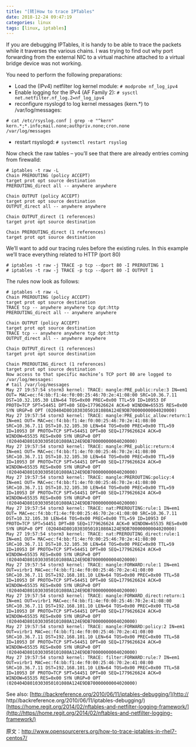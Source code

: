```yaml
---
title: "[转]How to trace IPTables"
date: 2018-12-24 09:47:19
categories: linux
tags: [linux, iptables]
---
```


If you are debugging IPTables, it is handy to be able to trace the packets while it traverses the various chains. I was trying to find out why port forwarding from the external NIC to a virtual machine attached to a virtual bridge device was not working.

You need to perform the following preparations:

- Load the (IPv4) netfilter log kernel module:
  `# modprobe nf_log_ipv4`
- Enable logging for the IPv4 (AF Family 2):
  `# sysctl net.netfilter.nf_log.2=nf_log_ipv4`
- reconfigure rsyslogd to log kernel messages (kern.*) to /var/log/messages:

```
# cat /etc/rsyslog.conf | grep -e "^kern"
kern.*;*.info;mail.none;authpriv.none;cron.none                /var/log/messages
```

- restart rsyslogd:
  `# systemctl restart rsyslog`

Now check the raw tables – you’ll see that there are already entries coming from firewalld:

```
# iptables -t raw -L
Chain PREROUTING (policy ACCEPT)
target prot opt source destination
PREROUTING_direct all -- anywhere anywhere

Chain OUTPUT (policy ACCEPT)
target prot opt source destination
OUTPUT_direct all -- anywhere anywhere

Chain OUTPUT_direct (1 references)
target prot opt source destination

Chain PREROUTING_direct (1 references)
target prot opt source destination
```

We’ll want to add our tracing rules before the existing rules. In this example we’ll trace everything related to HTTP (port 80)

```
# iptables -t raw -j TRACE -p tcp --dport 80 -I PREROUTING 1
# iptables -t raw -j TRACE -p tcp --dport 80 -I OUTPUT 1
```

The rules now look as follows:

```
# iptables -t raw -L
Chain PREROUTING (policy ACCEPT)
target prot opt source destination
TRACE tcp -- anywhere anywhere tcp dpt:http
PREROUTING_direct all -- anywhere anywhere

Chain OUTPUT (policy ACCEPT)
target prot opt source destination
TRACE tcp -- anywhere anywhere tcp dpt:http
OUTPUT_direct all -- anywhere anywhere

Chain OUTPUT_direct (1 references)
target prot opt source destination

Chain PREROUTING_direct (1 references)
target prot opt source destination
Now access to that specific machine’s TCP port 80 are logged to /var/log/messages:
# tail /var/log/messages
May 27 19:57:54 storm3 kernel: TRACE: mangle:PRE_public:rule:3 IN=em1 OUT= MAC=ec:f4:bb:f1:4e:f0:00:25:46:70:2e:41:08:00 SRC=10.36.7.11 DST=10.32.105.30 LEN=64 TOS=0x00 PREC=0x00 TTL=59 ID=10953 DF PROTO=TCP SPT=54451 DPT=80 SEQ=1779626624 ACK=0 WINDOW=65535 RES=0x00 SYN URGP=0 OPT (020404D8010303050101080A124E9DB70000000004020000)
May 27 19:57:54 storm3 kernel: TRACE: mangle:PRE_public_allow:return:1 IN=em1 OUT= MAC=ec:f4:bb:f1:4e:f0:00:25:46:70:2e:41:08:00 SRC=10.36.7.11 DST=10.32.105.30 LEN=64 TOS=0x00 PREC=0x00 TTL=59 ID=10953 DF PROTO=TCP SPT=54451 DPT=80 SEQ=1779626624 ACK=0 WINDOW=65535 RES=0x00 SYN URGP=0 OPT (020404D8010303050101080A124E9DB70000000004020000)
May 27 19:57:54 storm3 kernel: TRACE: mangle:PRE_public:return:4 IN=em1 OUT= MAC=ec:f4:bb:f1:4e:f0:00:25:46:70:2e:41:08:00 SRC=10.36.7.11 DST=10.32.105.30 LEN=64 TOS=0x00 PREC=0x00 TTL=59 ID=10953 DF PROTO=TCP SPT=54451 DPT=80 SEQ=1779626624 ACK=0 WINDOW=65535 RES=0x00 SYN URGP=0 OPT (020404D8010303050101080A124E9DB70000000004020000)
May 27 19:57:54 storm3 kernel: TRACE: mangle:PREROUTING:policy:4 IN=em1 OUT= MAC=ec:f4:bb:f1:4e:f0:00:25:46:70:2e:41:08:00 SRC=10.36.7.11 DST=10.32.105.30 LEN=64 TOS=0x00 PREC=0x00 TTL=59 ID=10953 DF PROTO=TCP SPT=54451 DPT=80 SEQ=1779626624 ACK=0 WINDOW=65535 RES=0x00 SYN URGP=0 OPT (020404D8010303050101080A124E9DB70000000004020000)
May 27 19:57:54 storm3 kernel: TRACE: nat:PREROUTING:rule:1 IN=em1 OUT= MAC=ec:f4:bb:f1:4e:f0:00:25:46:70:2e:41:08:00 SRC=10.36.7.11 DST=10.32.105.30 LEN=64 TOS=0x00 PREC=0x00 TTL=59 ID=10953 DF PROTO=TCP SPT=54451 DPT=80 SEQ=1779626624 ACK=0 WINDOW=65535 RES=0x00 SYN URGP=0 OPT (020404D8010303050101080A124E9DB70000000004020000)
May 27 19:57:54 storm3 kernel: TRACE: nat:PREROUTING_direct:rule:1 IN=em1 OUT= MAC=ec:f4:bb:f1:4e:f0:00:25:46:70:2e:41:08:00 SRC=10.36.7.11 DST=10.32.105.30 LEN=64 TOS=0x00 PREC=0x00 TTL=59 ID=10953 DF PROTO=TCP SPT=54451 DPT=80 SEQ=1779626624 ACK=0 WINDOW=65535 RES=0x00 SYN URGP=0 OPT (020404D8010303050101080A124E9DB70000000004020000)
May 27 19:57:54 storm3 kernel: TRACE: mangle:FORWARD:rule:1 IN=em1 OUT=virbr1 MAC=ec:f4:bb:f1:4e:f0:00:25:46:70:2e:41:08:00 SRC=10.36.7.11 DST=192.168.101.10 LEN=64 TOS=0x00 PREC=0x00 TTL=58 ID=10953 DF PROTO=TCP SPT=54451 DPT=80 SEQ=1779626624 ACK=0 WINDOW=65535 RES=0x00 SYN URGP=0 OPT (020404D8010303050101080A124E9DB70000000004020000)
May 27 19:57:54 storm3 kernel: TRACE: mangle:FORWARD_direct:return:1 IN=em1 OUT=virbr1 MAC=ec:f4:bb:f1:4e:f0:00:25:46:70:2e:41:08:00 SRC=10.36.7.11 DST=192.168.101.10 LEN=64 TOS=0x00 PREC=0x00 TTL=58 ID=10953 DF PROTO=TCP SPT=54451 DPT=80 SEQ=1779626624 ACK=0 WINDOW=65535 RES=0x00 SYN URGP=0 OPT (020404D8010303050101080A124E9DB70000000004020000)
May 27 19:57:54 storm3 kernel: TRACE: mangle:FORWARD:policy:2 IN=em1 OUT=virbr1 MAC=ec:f4:bb:f1:4e:f0:00:25:46:70:2e:41:08:00 SRC=10.36.7.11 DST=192.168.101.10 LEN=64 TOS=0x00 PREC=0x00 TTL=58 ID=10953 DF PROTO=TCP SPT=54451 DPT=80 SEQ=1779626624 ACK=0 WINDOW=65535 RES=0x00 SYN URGP=0 OPT (020404D8010303050101080A124E9DB70000000004020000)
May 27 19:57:54 storm3 kernel: TRACE: filter:FORWARD:rule:7 IN=em1 OUT=virbr1 MAC=ec:f4:bb:f1:4e:f0:00:25:46:70:2e:41:08:00 SRC=10.36.7.11 DST=192.168.101.10 LEN=64 TOS=0x00 PREC=0x00 TTL=58 ID=10953 DF PROTO=TCP SPT=54451 DPT=80 SEQ=1779626624 ACK=0 WINDOW=65535 RES=0x00 SYN URGP=0 OPT (020404D8010303050101080A124E9DB70000000004020000)
```

See also:
[http://backreference.org/2010/06/11/iptables-debugging/](http:// http//backreference.org/2010/06/11/iptables-debugging/)
[https://home.regit.org/2014/02/nftables-and-netfilter-logging-framework/](http://https//home.regit.org/2014/02/nftables-and-netfilter-logging-framework/)



原文：http://www.opensourcerers.org/how-to-trace-iptables-in-rhel7-centos7/